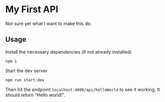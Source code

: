 # My First API

Not sure yet what I want to make this do.

## Usage

Install the necessary dependencies (if not already installed)

```
npm i
```

Start the dev server

```
npm run start:dev
```

Then hit the endpoint `localhost:4000/api/helloWorld` to see it working. It should return "Hello world!".
